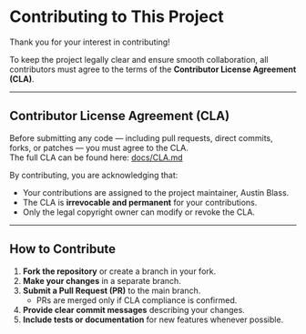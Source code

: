 # Contributing to This Project

Thank you for your interest in contributing!  

To keep the project legally clear and ensure smooth collaboration, all contributors must agree to the terms of the **Contributor License Agreement (CLA)**.

---

## Contributor License Agreement (CLA)

Before submitting any code — including pull requests, direct commits, forks, or patches — you must agree to the CLA.  
The full CLA can be found here: [docs/CLA.md](CLA.md)

By contributing, you are acknowledging that:  
- Your contributions are assigned to the project maintainer, Austin Blass.  
- The CLA is **irrevocable and permanent** for your contributions.  
- Only the legal copyright owner can modify or revoke the CLA.

---

## How to Contribute

1. **Fork the repository** or create a branch in your fork.  
2. **Make your changes** in a separate branch.  
3. **Submit a Pull Request (PR)** to the main branch.  
   - PRs are merged only if CLA compliance is confirmed.  
4. **Provide clear commit messages** describing your changes.  
5. **Include tests or documentation** for new features whenever possible.
